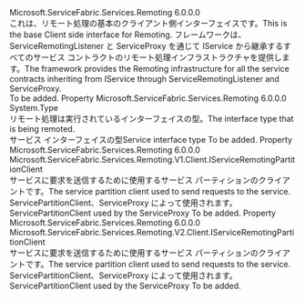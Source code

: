 <Type Name="IServiceProxy" FullName="Microsoft.ServiceFabric.Services.Remoting.Client.IServiceProxy">
  <TypeSignature Language="C#" Value="public interface IServiceProxy" />
  <TypeSignature Language="ILAsm" Value=".class public interface auto ansi abstract IServiceProxy" />
  <TypeSignature Language="DocId" Value="T:Microsoft.ServiceFabric.Services.Remoting.Client.IServiceProxy" />
  <TypeSignature Language="VB.NET" Value="Public Interface IServiceProxy" />
  <TypeSignature Language="F#" Value="type IServiceProxy = interface" />
  <AssemblyInfo>
    <AssemblyName>Microsoft.ServiceFabric.Services.Remoting</AssemblyName>
    <AssemblyVersion>6.0.0.0</AssemblyVersion>
  </AssemblyInfo>
  <Interfaces />
  <Docs>
    <summary>
            <span data-ttu-id="eef93-101">これは、リモート処理の基本のクライアント側インターフェイスです。</span><span class="sxs-lookup"><span data-stu-id="eef93-101">This is the base Client side interface for Remoting.</span></span> <span data-ttu-id="eef93-102">フレームワークは、ServiceRemotingListener と ServiceProxy を通じて IService から継承するすべてのサービス コントラクトのリモート処理インフラストラクチャを提供します。</span><span class="sxs-lookup"><span data-stu-id="eef93-102">The framework provides the Remoting infrastructure for all the service contracts inheriting from IService through ServiceRemotingListener and ServiceProxy.</span></span>
            </summary>
    <remarks>To be added.</remarks>
  </Docs>
  <Members>
    <Member MemberName="ServiceInterfaceType">
      <MemberSignature Language="C#" Value="public Type ServiceInterfaceType { get; }" />
      <MemberSignature Language="ILAsm" Value=".property instance class System.Type ServiceInterfaceType" />
      <MemberSignature Language="DocId" Value="P:Microsoft.ServiceFabric.Services.Remoting.Client.IServiceProxy.ServiceInterfaceType" />
      <MemberSignature Language="VB.NET" Value="Public ReadOnly Property ServiceInterfaceType As Type" />
      <MemberSignature Language="F#" Value="member this.ServiceInterfaceType : Type" Usage="Microsoft.ServiceFabric.Services.Remoting.Client.IServiceProxy.ServiceInterfaceType" />
      <MemberType>Property</MemberType>
      <AssemblyInfo>
        <AssemblyName>Microsoft.ServiceFabric.Services.Remoting</AssemblyName>
        <AssemblyVersion>6.0.0.0</AssemblyVersion>
      </AssemblyInfo>
      <ReturnValue>
        <ReturnType>System.Type</ReturnType>
      </ReturnValue>
      <Docs>
        <summary>
            <span data-ttu-id="eef93-103">リモート処理は実行されているインターフェイスの型。</span><span class="sxs-lookup"><span data-stu-id="eef93-103">The interface type that is being remoted.</span></span>
            </summary>
        <value><span data-ttu-id="eef93-104">サービス インターフェイスの型</span><span class="sxs-lookup"><span data-stu-id="eef93-104">Service interface type</span></span></value>
        <remarks>To be added.</remarks>
      </Docs>
    </Member>
    <Member MemberName="ServicePartitionClient">
      <MemberSignature Language="C#" Value="public Microsoft.ServiceFabric.Services.Remoting.V1.Client.IServiceRemotingPartitionClient ServicePartitionClient { get; }" />
      <MemberSignature Language="ILAsm" Value=".property instance class Microsoft.ServiceFabric.Services.Remoting.V1.Client.IServiceRemotingPartitionClient ServicePartitionClient" />
      <MemberSignature Language="DocId" Value="P:Microsoft.ServiceFabric.Services.Remoting.Client.IServiceProxy.ServicePartitionClient" />
      <MemberSignature Language="VB.NET" Value="Public ReadOnly Property ServicePartitionClient As IServiceRemotingPartitionClient" />
      <MemberSignature Language="F#" Value="member this.ServicePartitionClient : Microsoft.ServiceFabric.Services.Remoting.V1.Client.IServiceRemotingPartitionClient" Usage="Microsoft.ServiceFabric.Services.Remoting.Client.IServiceProxy.ServicePartitionClient" />
      <MemberType>Property</MemberType>
      <AssemblyInfo>
        <AssemblyName>Microsoft.ServiceFabric.Services.Remoting</AssemblyName>
        <AssemblyVersion>6.0.0.0</AssemblyVersion>
      </AssemblyInfo>
      <ReturnValue>
        <ReturnType>Microsoft.ServiceFabric.Services.Remoting.V1.Client.IServiceRemotingPartitionClient</ReturnType>
      </ReturnValue>
      <Docs>
        <summary>
            <span data-ttu-id="eef93-105">サービスに要求を送信するために使用するサービス パーティションのクライアントです。</span><span class="sxs-lookup"><span data-stu-id="eef93-105">The service partition client used to send requests to the service.</span></span>
            </summary>
        <value><span data-ttu-id="eef93-106">ServicePartitionClient、ServiceProxy によって使用されます。</span><span class="sxs-lookup"><span data-stu-id="eef93-106">ServicePartitionClient used by the ServiceProxy</span></span></value>
        <remarks>To be added.</remarks>
      </Docs>
    </Member>
    <Member MemberName="ServicePartitionClient2">
      <MemberSignature Language="C#" Value="public Microsoft.ServiceFabric.Services.Remoting.V2.Client.IServiceRemotingPartitionClient ServicePartitionClient2 { get; }" />
      <MemberSignature Language="ILAsm" Value=".property instance class Microsoft.ServiceFabric.Services.Remoting.V2.Client.IServiceRemotingPartitionClient ServicePartitionClient2" />
      <MemberSignature Language="DocId" Value="P:Microsoft.ServiceFabric.Services.Remoting.Client.IServiceProxy.ServicePartitionClient2" />
      <MemberSignature Language="VB.NET" Value="Public ReadOnly Property ServicePartitionClient2 As IServiceRemotingPartitionClient" />
      <MemberSignature Language="F#" Value="member this.ServicePartitionClient2 : Microsoft.ServiceFabric.Services.Remoting.V2.Client.IServiceRemotingPartitionClient" Usage="Microsoft.ServiceFabric.Services.Remoting.Client.IServiceProxy.ServicePartitionClient2" />
      <MemberType>Property</MemberType>
      <AssemblyInfo>
        <AssemblyName>Microsoft.ServiceFabric.Services.Remoting</AssemblyName>
        <AssemblyVersion>6.0.0.0</AssemblyVersion>
      </AssemblyInfo>
      <ReturnValue>
        <ReturnType>Microsoft.ServiceFabric.Services.Remoting.V2.Client.IServiceRemotingPartitionClient</ReturnType>
      </ReturnValue>
      <Docs>
        <summary>
            <span data-ttu-id="eef93-107">サービスに要求を送信するために使用するサービス パーティションのクライアントです。</span><span class="sxs-lookup"><span data-stu-id="eef93-107">The service partition client used to send requests to the service.</span></span>
            </summary>
        <value><span data-ttu-id="eef93-108">ServicePartitionClient、ServiceProxy によって使用されます。</span><span class="sxs-lookup"><span data-stu-id="eef93-108">ServicePartitionClient used by the ServiceProxy</span></span></value>
        <remarks>To be added.</remarks>
      </Docs>
    </Member>
  </Members>
</Type>